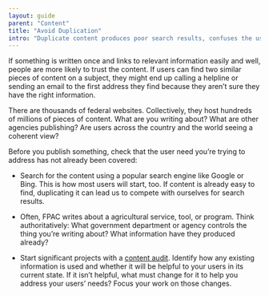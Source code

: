 ```yaml
---
layout: guide
parent: "Content"
title: "Avoid Duplication"
intro: "Duplicate content produces poor search results, confuses the user, and damages the credibility of our websites."
---
```


If something is written once and links to relevant information easily and well, people are more likely to trust the content. If users can find two similar pieces of content on a subject, they might end up calling a helpline or sending an email to the first address they find because they aren’t sure they have the right information.

There are thousands of federal websites. Collectively, they host hundreds of millions of pieces of content. What are you writing about? What are other agencies publishing? Are users across the country and the world seeing a coherent view?

Before you publish something, check that the user need you’re trying to address has not already been covered:

- Search for the content using a popular search engine like Google or Bing. This is how most users will start, too. If content is already easy to find, duplicating it can lead us to compete with ourselves for search results.

- Often, FPAC writes about a agricultural service, tool, or program. Think authoritatively: What government department or agency controls the thing you’re writing about? What information have they produced already?

- Start significant projects with a [content audit][]. Identify how any existing information is used and whether it will be helpful to your users in its current state. If it isn’t helpful, what must change for it to help you address your users’ needs? Focus your work on those changes.

[content audit]: https://methods.18f.gov/decide/content-audit/
